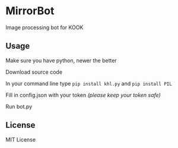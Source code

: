 # MirrorBot

Image processing bot for KOOK

## Usage

Make sure you have python, newer the better

Download source code

In your command line type `pip install khl.py` and `pip install PIL`

Fill in config.json with your token *(please keep your token safe)*

Run bot.py

## License

MIT License
